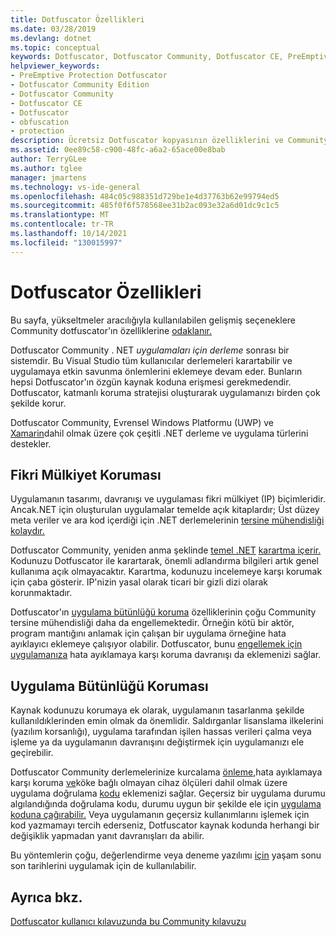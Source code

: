 ```yaml
---
title: Dotfuscator Özellikleri
ms.date: 03/28/2019
ms.devlang: dotnet
ms.topic: conceptual
keywords: Dotfuscator, Dotfuscator Community, Dotfuscator CE, PreEmptive, PreEmptive Solutions, PreEmptive Protection, protection, community edition, obfuscation, .NET, free, Visual Studio 2017, Visual Studio 2019, Visual Studio
helpviewer_keywords:
- PreEmptive Protection Dotfuscator
- Dotfuscator Community Edition
- Dotfuscator Community
- Dotfuscator CE
- Dotfuscator
- obfuscation
- protection
description: Ücretsiz Dotfuscator kopyasının özelliklerini ve Community özelliklerini Visual Studio.
ms.assetid: 0ee89c58-c900-48fc-a6a2-65ace00e8bab
author: TerryGLee
ms.author: tglee
manager: jmartens
ms.technology: vs-ide-general
ms.openlocfilehash: 484c05c988351d729be1e4d37763b62e99794ed5
ms.sourcegitcommit: 485f0f6f578568ee31b2ac093e32a6d01dc9c1c5
ms.translationtype: MT
ms.contentlocale: tr-TR
ms.lasthandoff: 10/14/2021
ms.locfileid: "130015997"
---
```

# <a name="capabilities-of-dotfuscator"></a>Dotfuscator Özellikleri

Bu sayfa, yükseltmeler aracılığıyla kullanılabilen gelişmiş seçeneklere Community dotfuscator'ın özelliklerine [odaklanır.][upgrades]

Dotfuscator Community . NET *uygulamaları için derleme* sonrası bir sistemdir.
Bu Visual Studio tüm kullanıcılar derlemeleri [][obfuscation] karartabilir ve uygulamaya [][checks] etkin savunma önlemlerini eklemeye devam eder. Bunların hepsi Dotfuscator'ın özgün kaynak koduna erişmesi gerekmedendir.
Dotfuscator, katmanlı koruma stratejisi oluşturarak uygulamanızı birden çok şekilde korur.

Dotfuscator Community, Evrensel Windows Platformu (UWP) ve [Xamarin][xamarin]dahil olmak üzere çok çeşitli .NET derleme ve uygulama türlerini destekler.

## <a name="intellectual-property-protection"></a>Fikri Mülkiyet Koruması

Uygulamanın tasarımı, davranışı ve uygulaması fikri mülkiyet (IP) biçimleridir.
Ancak.NET için oluşturulan uygulamalar temelde açık kitaplardır; Üst düzey meta veriler ve ara kod içerdiği için .NET derlemelerinin [tersine mühendisliği kolaydır.][assemblies]

Dotfuscator Community, yeniden anma şeklinde [temel .NET][obfuscation] [karartma içerir.][renaming]
Kodunuzu Dotfuscator ile karartarak, önemli adlandırma bilgileri artık genel kullanıma açık olmayacaktır.
Karartma, kodunuzu incelemeye karşı korumak için çaba gösterir. IP'nizin yasal olarak ticari bir gizli dizi olarak korunmaktadır.

Dotfuscator'ın [uygulama bütünlüğü koruma](#application-integrity-protection) özelliklerinin çoğu Community tersine mühendisliği daha da engellemektedir.
Örneğin kötü bir aktör, program mantığını anlamak için çalışan bir uygulama örneğine hata ayıklayıcı eklemeye çalışıyor olabilir.
Dotfuscator, bunu [engellemek için uygulamanıza][debug] hata ayıklamaya karşı koruma davranışı da eklemenizi sağlar.

## <a name="application-integrity-protection"></a>Uygulama Bütünlüğü Koruması

Kaynak kodunuzu korumaya ek olarak, uygulamanın tasarlanma şekilde kullanıldıklerinden emin olmak da önemlidir.
Saldırganlar lisanslama ilkelerini (yazılım korsanlığı), uygulama tarafından işilen hassas verileri çalma veya işleme ya da uygulamanın davranışını değiştirmek için uygulamanızı ele geçirebilir.

Dotfuscator Community derlemelerinize [][checks] kurcalama [önleme,][tamper]hata ayıklamaya karşı koruma [ve][debug]köke bağlı olmayan cihaz ölçüleri dahil olmak üzere uygulama doğrulama [kodu][root] eklemenizi sağlar.
Geçersiz bir uygulama durumu algılandığında doğrulama kodu, durumu uygun bir şekilde ele için [uygulama koduna çağırabilir.][check-app]
Veya uygulamanın geçersiz kullanımlarını işlemek için kod yazmamayı tercih ederseniz, [][check-action] Dotfuscator kaynak kodunda herhangi bir değişiklik yapmadan yanıt davranışları da abilir.

Bu yöntemlerin çoğu, değerlendirme veya deneme yazılımı [için][shelflife] yaşam sonu son tarihlerini uygulamak için de kullanılabilir.

## <a name="see-also"></a>Ayrıca bkz.

[Dotfuscator kullanıcı kılavuzunda bu Community kılavuzu][full]

<!-- Copyright © 2019 PreEmptive Solutions, LLC -->

[assemblies]:  /dotnet/standard/assembly-format
[xamarin]:  https://www.preemptive.com/obfuscating-xamarin-with-dotfuscator

[upgrades]:  upgrades.md

[obfuscation]:  https://www.preemptive.com/dotfuscator/ce/docs/help/obfuscation_overview.html
[renaming]:  https://www.preemptive.com/dotfuscator/ce/docs/help/obfuscation_renaming.html

[checks]:  https://www.preemptive.com/dotfuscator/ce/docs/help/checks_overview.html
[check-app]:  https://www.preemptive.com/dotfuscator/ce/docs/help/checks_overview.html#app-notification
[check-action]:  https://www.preemptive.com/dotfuscator/ce/docs/help/checks_overview.html#action

[tamper]:  https://www.preemptive.com/dotfuscator/ce/docs/help/checks_tamper.html
[debug]:  https://www.preemptive.com/dotfuscator/ce/docs/help/checks_debug.html
[root]: https://www.preemptive.com/dotfuscator/ce/docs/help/checks_root.html
[shelflife]:  https://www.preemptive.com/dotfuscator/ce/docs/help/checks_shelflife.html

[full]:  https://www.preemptive.com/dotfuscator/ce/docs/help/intro_capabilities.html
